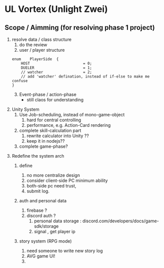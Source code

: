 # UL Vortex (Unlight Zwei)


## Scope / Aimming (for resolving phase 1 project)

1. resolve data / class structure 
    1. do the review
    2. user / player structure 
      ```protoc
      enum    PlayerSide  {
          HOST                        = 0;
          DUELER                      = 1;
          // watcher                  = 2;
          // add 'watcher' defination, instead of if-else to make me confuse
      }
      ``` 
    3. Event-phase / action-phase
        - still claos for understanding

<!-- slide -->
2. Unity System
   1. Use Job-scheduling, instead of mono-game-object 
      1. hard for central controlling
      2. performance, e.g. Action-Card rendering 
   2. complete skill-calculation part
      1. rewrite calculator into Unity ??
      2. keep it in nodejs??
   3. complete game-phase?
<!-- slide -->

3. Redefine the system arch
   1. define
      1. no more centralize design
      2. consider client-side PC minimum ability
      3. both-side pc need trust,
      4. submit log.
   2. auth and personal data
      1. firebase ?
      2. discord auth ?
         1. personal data storage : discord.com/developers/docs/game-sdk/storage
         2. signal , get player ip 

   3. story system (RPG mode)
      1. need someone to write new story log
      2. AVG game UI!
      3. 